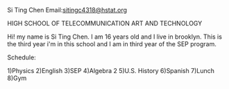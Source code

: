 Si Ting Chen
Email:sitingc4318@hstat.org

HIGH SCHOOL OF TELECOMMUNICATION ART AND TECHNOLOGY
 
Hi! my name is Si Ting Chen. I am 16 years old and I live in brooklyn. This is the third year i'm in this school and I am in third year of the SEP program. 

Schedule:

1)Physics
2)English
3)SEP
4)Algebra 2
5)U.S. History
6)Spanish
7)Lunch
8)Gym
